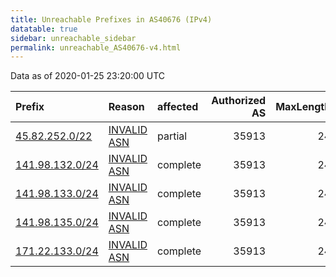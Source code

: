 ```yaml
---
title: Unreachable Prefixes in AS40676 (IPv4)
datatable: true
sidebar: unreachable_sidebar
permalink: unreachable_AS40676-v4.html
---
```


Data as of 2020-01-25 23:20:00 UTC


<div class="datatable-begin"></div>

| Prefix                                                   | Reason                                                                                                 | affected   |   Authorized AS |   MaxLength | Anchor                                         |   unreachable /24s |
|:---------------------------------------------------------|:-------------------------------------------------------------------------------------------------------|:-----------|----------------:|------------:|:-----------------------------------------------|-------------------:|
| [45.82.252.0/22](https://stat.ripe.net/45.82.252.0/22)   | [INVALID ASN](https://rpki-validator.ripe.net/announcement-preview?asn=AS40676&prefix=45.82.252.0/22)  | partial    |           35913 |          24 | [RIPE](unreachable_RIPE_NCC_RPKI_Root-v4.html) |                  4 |
| [141.98.132.0/24](https://stat.ripe.net/141.98.132.0/24) | [INVALID ASN](https://rpki-validator.ripe.net/announcement-preview?asn=AS40676&prefix=141.98.132.0/24) | complete   |           35913 |          24 | [RIPE](unreachable_RIPE_NCC_RPKI_Root-v4.html) |                  1 |
| [141.98.133.0/24](https://stat.ripe.net/141.98.133.0/24) | [INVALID ASN](https://rpki-validator.ripe.net/announcement-preview?asn=AS40676&prefix=141.98.133.0/24) | complete   |           35913 |          24 | [RIPE](unreachable_RIPE_NCC_RPKI_Root-v4.html) |                  1 |
| [141.98.135.0/24](https://stat.ripe.net/141.98.135.0/24) | [INVALID ASN](https://rpki-validator.ripe.net/announcement-preview?asn=AS40676&prefix=141.98.135.0/24) | complete   |           35913 |          24 | [RIPE](unreachable_RIPE_NCC_RPKI_Root-v4.html) |                  1 |
| [171.22.133.0/24](https://stat.ripe.net/171.22.133.0/24) | [INVALID ASN](https://rpki-validator.ripe.net/announcement-preview?asn=AS40676&prefix=171.22.133.0/24) | complete   |           35913 |          24 | [RIPE](unreachable_RIPE_NCC_RPKI_Root-v4.html) |                  1 |

<div class="datatable-end"></div>